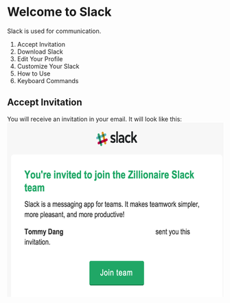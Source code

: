 # Welcome to Slack

Slack is used for communication.

1. Accept Invitation
1. Download Slack
1. Edit Your Profile
1. Customize Your Slack
1. How to Use
1. Keyboard Commands

## Accept Invitation
You will receive an invitation in your email. It will look like this:
<img height=406 src="https://raw.githubusercontent.com/tommydangerous/slack-onboarding/master/slack-invitation-email.png" width=634 />
